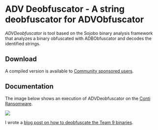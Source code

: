 # ADV Deobfuscator - A string deobfuscator for ADVObfuscator

_ADVDeobfuscator_ is tool based on the Sojobo binary analysis framework that analyzes a binary obfuscated with ADBObfuscator and decodes the identified strings.

## Download

A compiled version is available to <a href="https://github.com/sponsors/enkomio">Community sponsored users</a>.

## Documentation
The image below shows an execution of ADVDeobfuscator on the <A href="https://www.carbonblack.com/blog/tau-threat-discovery-conti-ransomware/">Conti Ransomware</a>.

<img src="https://github.com/enkomio/Sojobo/blob/master/Src/Tools/ADVDeobfuscator/images/ADVDeobfuscator_Conti.gif">

I wrote a <a href="http://antonioparata.blogspot.com/2020/06/deobfuscating-c-advobfuscator-with.html">blog post on how to deobfuscate the Team 9 binaries</a>.
